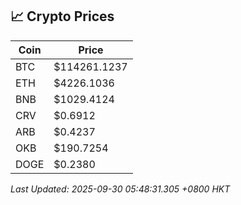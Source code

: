 ## 📈 Crypto Prices

| Coin | Price |
| ---- | ----- |
| BTC | $114261.1237 |
| ETH | $4226.1036 |
| BNB | $1029.4124 |
| CRV | $0.6912 |
| ARB | $0.4237 |
| OKB | $190.7254 |
| DOGE | $0.2380 |

_Last Updated: 2025-09-30 05:48:31.305 +0800 HKT_